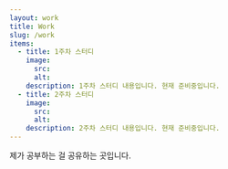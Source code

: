 ```yaml
---
layout: work
title: Work
slug: /work
items:
  - title: 1주차 스터디
    image:
      src: 
      alt: 
    description: 1주차 스터디 내용입니다. 현재 준비중입니다.
  - title: 2주차 스터디
    image:
      src: 
      alt: 
    description: 2주차 스터디 내용입니다. 현재 준비중입니다.
---
```


제가 공부하는 걸 공유하는 곳입니다.
<br />
<br />
